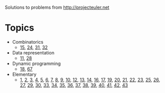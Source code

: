 Solutions to problems from http://projecteuler.net

# Topics

* Combinatorics
  * [15](https://projecteuler.net/problem=15),
    [24](https://projecteuler.net/problem=24),
    [31](https://projecteuler.net/problem=31),
    [32](https://projecteuler.net/problem=32)
* Data representation
  * [11](https://projecteuler.net/problem=11),
    [28](https://projecteuler.net/problem=28)
* Dynamic programming
  * [18](https://projecteuler.net/problem=18),
    [67](https://projecteuler.net/problem=67)
* Elementary
  * [1](https://projecteuler.net/problem=1),
    [2](https://projecteuler.net/problem=2),
    [3](https://projecteuler.net/problem=3),
    [4](https://projecteuler.net/problem=4),
    [5](https://projecteuler.net/problem=5),
    [6](https://projecteuler.net/problem=6),
    [7](https://projecteuler.net/problem=7),
    [8](https://projecteuler.net/problem=8),
    [9](https://projecteuler.net/problem=9),
    [10](https://projecteuler.net/problem=10),
    [12](https://projecteuler.net/problem=12),
    [13](https://projecteuler.net/problem=13),
    [14](https://projecteuler.net/problem=14),
    [16](https://projecteuler.net/problem=16),
    [17](https://projecteuler.net/problem=17),
    [19](https://projecteuler.net/problem=19),
    [20](https://projecteuler.net/problem=20),
    [21](https://projecteuler.net/problem=21),
    [22](https://projecteuler.net/problem=22),
    [23](https://projecteuler.net/problem=23),
    [25](https://projecteuler.net/problem=25),
    [26](https://projecteuler.net/problem=26),
    [27](https://projecteuler.net/problem=27),
    [29](https://projecteuler.net/problem=29),
    [30](https://projecteuler.net/problem=30),
    [33](https://projecteuler.net/problem=33),
    [34](https://projecteuler.net/problem=34),
    [35](https://projecteuler.net/problem=35),
    [36](https://projecteuler.net/problem=36),
    [37](https://projecteuler.net/problem=37),
    [38](https://projecteuler.net/problem=38),
    [39](https://projecteuler.net/problem=39),
    [40](https://projecteuler.net/problem=40),
    [41](https://projecteuler.net/problem=41),
    [42](https://projecteuler.net/problem=42),
    [43](https://projecteuler.net/problem=43)
